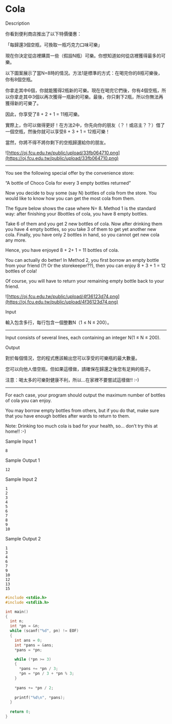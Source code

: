 # Cola

Description

你看到便利商店推出了以下特價優惠：

「每歸還3個空瓶，可換取一瓶巧克力口味可樂」

現在你決定從店裡購買一些（假設N瓶）可樂。你想知道如何從店裡獲得最多的可樂。

以下圖案展示了當N=8時的情況。方法1是標準的方式：在喝完你的8瓶可樂後，你有8個空瓶。

你拿走其中6個，你就能獲得2瓶新的可樂。現在在喝完它們後，你有4個空瓶，所以你拿走其中3個以再次獲得一瓶新的可樂。最後，你只剩下2瓶，所以你無法再獲得新的可樂了。

因此，你享受了8 + 2 + 1 = 11瓶可樂。

實際上，你可以做得更好！在方法2中，你先向你的朋友（？！或店主？？）借了一個空瓶，然後你就可以享受8 + 3 + 1 = 12瓶可樂！

當然，你將不得不將你剩下的空瓶歸還給你的朋友。

![https://oj.fcu.edu.tw/public/upload/33fb064710.png](https://oj.fcu.edu.tw/public/upload/33fb064710.png)

- ------------------------------------------------------------------------------

You see the following special offer by the convenience store:

“A bottle of Choco Cola for every 3 empty bottles returned”

Now you decide to buy some (say N) bottles of cola from the store. You would like to know how you can get the most cola from them.

The figure below shows the case where N= 8. Method 1 is the standard way: after finishing your 8bottles of cola, you have 8 empty bottles.

Take 6 of them and you get 2 new bottles of cola. Now after drinking them you have 4 empty bottles, so you take 3 of them to get yet another new cola. Finally, you have only 2 bottles in hand, so you cannot get new cola any more.

Hence, you have enjoyed 8 + 2+ 1 = 11 bottles of cola.

You can actually do better! In Method 2, you first borrow an empty bottle from your friend (?! Or the storekeeper??), then you can enjoy 8 + 3 + 1 = 12 bottles of cola!

Of course, you will have to return your remaining empty bottle back to your friend.

![https://oj.fcu.edu.tw/public/upload/4f36123d74.png](https://oj.fcu.edu.tw/public/upload/4f36123d74.png)

Input

輸入包含多行，每行包含一個整數N（1 ≤ N ≤ 200）。

- ------------------------------------------------------------------------------

Input consists of several lines, each containing an integer N(1 ≤ N ≤ 200).

Output

對於每個情況，您的程式應該輸出您可以享受的可樂瓶的最大數量。

您可以向他人借空瓶，但如果這樣做，請確保在歸還之後您有足夠的瓶子。

注意：喝太多的可樂對健康不利，所以...在家裡不要嘗試這樣做!! :-)

- ------------------------------------------------------------------------------

For each case, your program should output the maximum number of bottles of cola you can enjoy.

You may borrow empty bottles from others, but if you do that, make sure that you have enough bottles after wards to return to them.

Note: Drinking too much cola is bad for your health, so... don’t try this at home!! :-)

Sample Input 1

```
8
```

Sample Output 1

```
12
```

Sample Input 2

```
1
2
3
4
5
6
7
8
9
10
```

Sample Output 2

```
1
3
4
6
7
9
10
12
13
15
```

```c
#include <stdio.h>
#include <stdlib.h>

int main()
{
  int n;
  int *pn = &n;
  while (scanf("%d", pn) != EOF)
  {
    int ans = 0;
    int *pans = &ans;
    *pans = *pn;

    while (*pn >= 3)
    {
      *pans += *pn / 3;
      *pn = *pn / 3 + *pn % 3;
    }
    
    *pans += *pn / 2;
    
    printf("%d\n", *pans);
  }
  
  return 0;
}
```